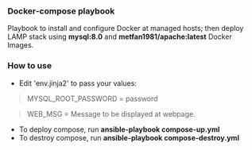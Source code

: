 ### Docker-compose playbook
Playbook to install and configure Docker at managed hosts; then deploy LAMP stack using **mysql:8.0** and **metfan1981/apache:latest** Docker Images.


### How to use

* Edit 'env.jinja2' to pass your values:

> MYSQL_ROOT_PASSWORD = password

> WEB_MSG = Message to be displayed at webpage.

* To deploy compose, run  **ansible-playbook compose-up.yml**  
* To destroy compose, run **ansible-playbook compose-destroy.yml** 
